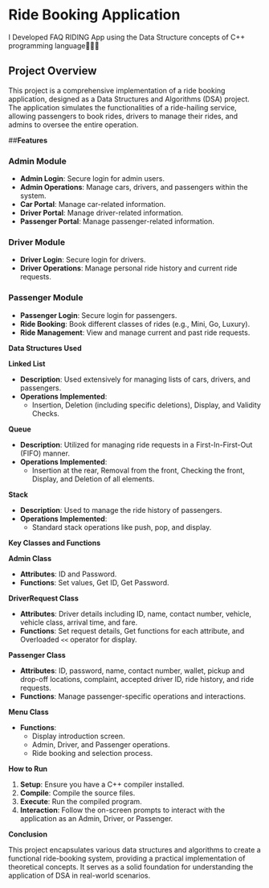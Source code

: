 # Ride Booking Application
I Developed FAQ RIDING App using the Data Structure concepts of C++ programming language🚕😎🎶

## **Project Overview**

This project is a comprehensive implementation of a ride booking application, designed as a Data Structures and Algorithms (DSA) project. The application simulates the functionalities of a ride-hailing service, allowing passengers to book rides, drivers to manage their rides, and admins to oversee the entire operation.

##**Features**

### **Admin Module**
- **Admin Login**: Secure login for admin users.
- **Admin Operations**: Manage cars, drivers, and passengers within the system.
- **Car Portal**: Manage car-related information.
- **Driver Portal**: Manage driver-related information.
- **Passenger Portal**: Manage passenger-related information.

### **Driver Module**
- **Driver Login**: Secure login for drivers.
- **Driver Operations**: Manage personal ride history and current ride requests.

### **Passenger Module**
- **Passenger Login**: Secure login for passengers.
- **Ride Booking**: Book different classes of rides (e.g., Mini, Go, Luxury).
- **Ride Management**: View and manage current and past ride requests.

**Data Structures Used**

**Linked List**
- **Description**: Used extensively for managing lists of cars, drivers, and passengers.
- **Operations Implemented**:
  - Insertion, Deletion (including specific deletions), Display, and Validity Checks.

**Queue**
- **Description**: Utilized for managing ride requests in a First-In-First-Out (FIFO) manner.
- **Operations Implemented**:
  - Insertion at the rear, Removal from the front, Checking the front, Display, and Deletion of all elements.

**Stack**
- **Description**: Used to manage the ride history of passengers.
- **Operations Implemented**:
  - Standard stack operations like push, pop, and display.

**Key Classes and Functions**

**Admin Class**
- **Attributes**: ID and Password.
- **Functions**: Set values, Get ID, Get Password.

**DriverRequest Class**
- **Attributes**: Driver details including ID, name, contact number, vehicle, vehicle class, arrival time, and fare.
- **Functions**: Set request details, Get functions for each attribute, and Overloaded `<<` operator for display.

**Passenger Class**
- **Attributes**: ID, password, name, contact number, wallet, pickup and drop-off locations, complaint, accepted driver ID, ride history, and ride requests.
- **Functions**: Manage passenger-specific operations and interactions.

**Menu Class**
- **Functions**:
  - Display introduction screen.
  - Admin, Driver, and Passenger operations.
  - Ride booking and selection process.

**How to Run**

1. **Setup**: Ensure you have a C++ compiler installed.
2. **Compile**: Compile the source files.
3. **Execute**: Run the compiled program.
4. **Interaction**: Follow the on-screen prompts to interact with the application as an Admin, Driver, or Passenger.

**Conclusion**

This project encapsulates various data structures and algorithms to create a functional ride-booking system, providing a practical implementation of theoretical concepts. It serves as a solid foundation for understanding the application of DSA in real-world scenarios.
